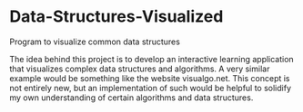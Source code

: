 # Data-Structures-Visualized
Program to visualize common data structures

The idea behind this project is to develop an interactive learning application that visualizes complex data 
structures and algorithms. A very similar example would be something like the website visualgo.net. This concept
is not entirely new, but an implementation of such would be helpful to solidify my own understanding of certain 
algorithms and data structures.
